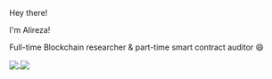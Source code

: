 
<!--
**Allarious/Allarious** is a ✨ _special_ ✨ repository because its `README.md` (this file) appears on your GitHub profile.

Here are some ideas to get you started:

- 🔭 I’m currently working on ...
- 🌱 I’m currently learning ...
- 👯 I’m looking to collaborate on ...
- 🤔 I’m looking for help with ...
- 💬 Ask me about ...
- 📫 How to reach me: ...
- 😄 Pronouns: ...
- ⚡ Fun fact: ...
-->


Hey there!

I'm Alireza!

Full-time Blockchain researcher & part-time smart contract auditor 😄

<div>
  <a href="https://github.com/Allarious">
    <img align="center" src="https://github-readme-stats.vercel.app/api?username=Allarious&count_private=true&theme=dracula&show_icons=true" />
  </a>
  <a href="https://github.com/Allarious">
    <img align="center" src="https://github-readme-stats.vercel.app/api/top-langs/?username=Allarious&theme=dracula&hide=MATLAB,HTML&&langs_count=3" />
  </a>
</div>
